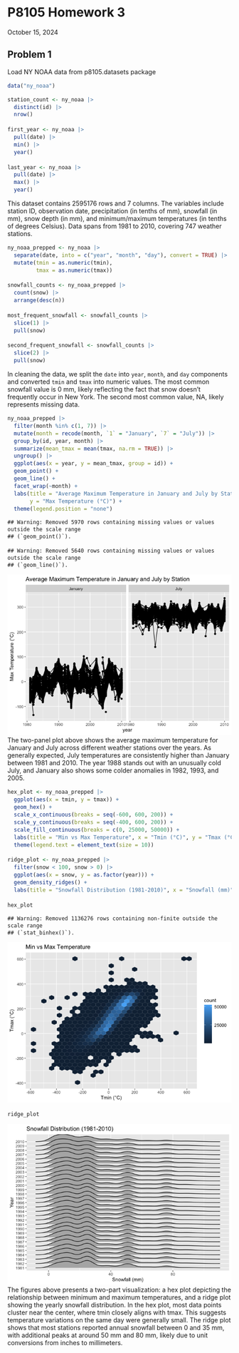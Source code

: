 P8105 Homework 3
================
October 15, 2024

## Problem 1

Load NY NOAA data from p8105.datasets package

``` r
data("ny_noaa")
```

``` r
station_count <- ny_noaa |> 
  distinct(id) |> 
  nrow()

first_year <- ny_noaa |> 
  pull(date) |> 
  min() |> 
  year()

last_year <- ny_noaa |> 
  pull(date) |> 
  max() |> 
  year()
```

This dataset contains 2595176 rows and 7 columns. The variables include
station ID, observation date, precipitation (in tenths of mm), snowfall
(in mm), snow depth (in mm), and minimum/maximum temperatures (in tenths
of degrees Celsius). Data spans from 1981 to 2010, covering 747 weather
stations.

``` r
ny_noaa_prepped <- ny_noaa |> 
  separate(date, into = c("year", "month", "day"), convert = TRUE) |> 
  mutate(tmin = as.numeric(tmin), 
         tmax = as.numeric(tmax))

snowfall_counts <- ny_noaa_prepped |> 
  count(snow) |> 
  arrange(desc(n))

most_frequent_snowfall <- snowfall_counts |> 
  slice(1) |> 
  pull(snow)

second_frequent_snowfall <- snowfall_counts |> 
  slice(2) |> 
  pull(snow)
```

In cleaning the data, we split the `date` into `year`, `month`, and
`day` components and converted `tmin` and `tmax` into numeric values.
The most common snowfall value is 0 mm, likely reflecting the fact that
snow doesn’t frequently occur in New York. The second most common value,
NA, likely represents missing data.

``` r
ny_noaa_prepped |> 
  filter(month %in% c(1, 7)) |> 
  mutate(month = recode(month, `1` = "January", `7` = "July")) |> 
  group_by(id, year, month) |> 
  summarize(mean_tmax = mean(tmax, na.rm = TRUE)) |>
  ungroup() |> 
  ggplot(aes(x = year, y = mean_tmax, group = id)) +
  geom_point() +
  geom_line() +
  facet_wrap(~month) +
  labs(title = "Average Maximum Temperature in January and July by Station", 
       y = "Max Temperature (°C)") +
  theme(legend.position = "none")
```

    ## Warning: Removed 5970 rows containing missing values or values outside the scale range
    ## (`geom_point()`).

    ## Warning: Removed 5640 rows containing missing values or values outside the scale range
    ## (`geom_line()`).

![](p8105_hw3_taa2158_files/figure-gfm/unnamed-chunk-4-1.png)<!-- -->
The two-panel plot above shows the average maximum temperature for
January and July across different weather stations over the years. As
generally expected, July temperatures are consistently higher than
January between 1981 and 2010. The year 1988 stands out with an
unusually cold July, and January also shows some colder anomalies in
1982, 1993, and 2005.

``` r
hex_plot <- ny_noaa_prepped |> 
  ggplot(aes(x = tmin, y = tmax)) + 
  geom_hex() +
  scale_x_continuous(breaks = seq(-600, 600, 200)) +
  scale_y_continuous(breaks = seq(-400, 600, 200)) +
  scale_fill_continuous(breaks = c(0, 25000, 50000)) +
  labs(title = "Min vs Max Temperature", x = "Tmin (°C)", y = "Tmax (°C)") +
  theme(legend.text = element_text(size = 10))

ridge_plot <- ny_noaa_prepped |> 
  filter(snow < 100, snow > 0) |> 
  ggplot(aes(x = snow, y = as.factor(year))) + 
  geom_density_ridges() +
  labs(title = "Snowfall Distribution (1981-2010)", x = "Snowfall (mm)", y = "Year")

hex_plot
```

    ## Warning: Removed 1136276 rows containing non-finite outside the scale range
    ## (`stat_binhex()`).

![](p8105_hw3_taa2158_files/figure-gfm/unnamed-chunk-5-1.png)<!-- -->

``` r
ridge_plot
```

![](p8105_hw3_taa2158_files/figure-gfm/unnamed-chunk-5-2.png)<!-- -->
The figures above presents a two-part visualization: a hex plot
depicting the relationship between minimum and maximum temperatures, and
a ridge plot showing the yearly snowfall distribution. In the hex plot,
most data points cluster near the center, where tmin closely aligns with
tmax. This suggests temperature variations on the same day were
generally small. The ridge plot shows that most stations reported annual
snowfall between 0 and 35 mm, with additional peaks at around 50 mm and
80 mm, likely due to unit conversions from inches to millimeters.
